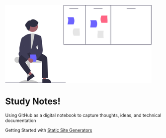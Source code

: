 <img src="https://github.com/pinapelkod/tech-notes/blob/main/imgs/notebook_banner.svg" height="250">

# Study Notes!
Using GitHub as a digital notebook to capture thoughts, ideas, and technical documentation

Getting Started with [Static Site Generators](https://github.com/pinapelkod/tech-notes/blob/main/Static%20Site%20Generators.md)
